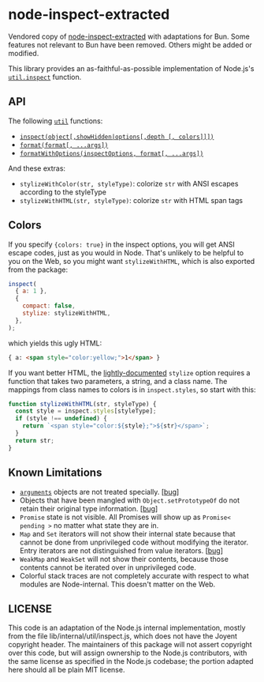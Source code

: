 # node-inspect-extracted

Vendored copy of [node-inspect-extracted](https://github.com/hildjj/node-inspect-extracted) with adaptations for Bun.
Some features not relevant to Bun have been removed. Others might be added or modified.

This library provides an as-faithful-as-possible implementation of Node.js's
[`util.inspect`](https://nodejs.org/api/util.html#util_util_inspect_object_options) function.

## API

The following [`util`](https://nodejs.org/api/util.html) functions:

- [`inspect(object[,showHidden|options[,depth [, colors]]])`](https://nodejs.org/api/util.html#util_util_inspect_object_showhidden_depth_colors)
- [`format(format[, ...args])`](https://nodejs.org/api/util.html#util_util_format_format_args)
- [`formatWithOptions(inspectOptions, format[, ...args])`](https://nodejs.org/api/util.html#util_util_formatwithoptions_inspectoptions_format_args)

And these extras:

- `stylizeWithColor(str, styleType)`: colorize `str` with ANSI escapes according to the styleType
- `stylizeWithHTML(str, styleType)`: colorize `str` with HTML span tags

## Colors

If you specify `{colors: true}` in the inspect options, you will get ANSI
escape codes, just as you would in Node. That's unlikely to be helpful to you
on the Web, so you might want `stylizeWithHTML`, which is also exported from the package:

```js
inspect(
  { a: 1 },
  {
    compact: false,
    stylize: stylizeWithHTML,
  },
);
```

which yields this ugly HTML:

```html
{ a: <span style="color:yellow;">1</span> }
```

If you want better HTML, the [lightly-documented](https://nodejs.org/api/util.html#util_custom_inspection_functions_on_objects) `stylize` option requires
a function that takes two parameters, a string, and a class name. The mappings
from class names to colors is in `inspect.styles`, so start with this:

```js
function stylizeWithHTML(str, styleType) {
  const style = inspect.styles[styleType];
  if (style !== undefined) {
    return `<span style="color:${style};">${str}</span>`;
  }
  return str;
}
```

## Known Limitations

- [`arguments`](https://developer.mozilla.org/en-US/docs/Web/JavaScript/Reference/Functions/arguments)
  objects are not treated specially.
  [[bug](https://github.com/hildjj/node-inspect-extracted/issues/1)]
- Objects that have been mangled with `Object.setPrototypeOf`
  do not retain their original type information.
  [[bug](https://github.com/hildjj/node-inspect-extracted/issues/3)]
- `Promise` state is not visible. All Promises will show up as
  `Promise< pending >` no matter what state they are in.
- `Map` and `Set` iterators will not show their internal state because that
  cannot be done from unprivileged code without modifying the iterator.
  Entry iterators are not distinguished from value iterators.
  [[bug](https://github.com/hildjj/node-inspect-extracted/issues/4)]
- `WeakMap` and `WeakSet` will not show their contents, because those contents
  cannot be iterated over in unprivileged code.
- Colorful stack traces are not completely accurate with respect to what
  modules are Node-internal. This doesn't matter on the Web.

## LICENSE

This code is an adaptation of the Node.js internal implementation, mostly from
the file lib/internal/util/inspect.js, which does not have the Joyent
copyright header. The maintainers of this package will not assert copyright
over this code, but will assign ownership to the Node.js contributors, with
the same license as specified in the Node.js codebase; the portion adapted
here should all be plain MIT license.
